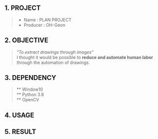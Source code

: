 ## 1. PROJECT
> * Name : PLAN PROJECT    
> * Producer : OH-Geon

## 2. OBJECTIVE
> *"To extract drawings through images"*    
> I thought it would be possible to **reduce and automate human labor**     
> through the automation of drawings.

## 3. DEPENDENCY
> ** Window10    
> ** Python 3.8    
> ** OpenCV    

## 4. USAGE
> 
>
>

## 5. RESULT

